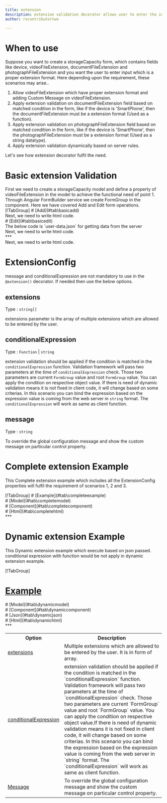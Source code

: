 ```yaml
---
title: extension
description: extension validation decorator allows user to enter the input which is in the proper extension format.
author: rxcontributortwo

---
```

# When to use
Suppose you want to create a storageCapacity form, which contains fields like device, videoFileExtension, documentFileExtension and photographFileExtension and you want the user to enter input which is a proper extension format. Here depending upon the requirement, these scenarios may arise..
<ol>
   <li>Allow videoFileExtension which have proper extension format and adding Custom Message on videoFileExtension.</li>
   <li>Apply  extension validation on  documentFileExtension field based on matched condition in the form, like if the device is 'SmartPhone', then the documentFileExtension must be a extension format (Used as a function).</li>
   <li>Apply extension validation on photographFileExtension field based on matched condition in the form, like if the device is 'SmartPhone', then the photographFileExtension must be a extension format (Used as a string datatype).</li>
   <li>Apply extension validation dynamically based on server rules.</li>
</ol>
Let's see how extension decorator fulfil the need.
 
# Basic extension Validation
<data-scope scope="['decorator']">
First we need to create a storageCapacity model and define a property of videoFileExtension in the model to achieve the functional need of point 1.
<div component="app-code" key="extension-add-model"></div> 
</data-scope>
Through Angular FormBuilder service we create FormGroup in the component.
Here we have covered Add and Edit form operations. 

<data-scope scope="['decorator']">
<div component="app-tabs" key="basic-operations"></div>
[!TabGroup]
# [Add](#tab\basicadd)
<div component="app-code" key="extension-add-component"></div> 
Next, we need to write html code.
<div component="app-code" key="extension-add-html"></div> 
<div component="app-extension-add" title="extension Decorator for add Example"></div>
# [Edit](#tab\basicedit)
<div component="app-code" key="extension-edit-component"></div>
The below code is `user-data.json` for getting data from the server 
<div component="app-code" key="data-json"></div> 
Next, we need to write html code.
<div component="app-code" key="extension-edit-html"></div> 
<div component="app-extension-add" title="extension Decorator for edit Example"></div>
***
</data-scope>

<data-scope scope="['validator','templateDriven']">
<div component="app-code" key="extension-add-component"></div> 
Next, we need to write html code.
<div component="app-code" key="extension-add-html"></div> 
<div component="app-extension-add" title="extension Decorator for add Example"></div>
</data-scope>

# ExtensionConfig
message and conditionalExpression are not mandatory to use in the `@extension()` decorator. If needed then use the below options.

<table class="table table-bordered table-striped">
<tr><th>Option</th><th>Description</th></tr>
<tr><td><a href="#extensions" (click)='scrollTo("#extensions")'  title="extensions">extensions</a></td><td>Multiple extensions which are allowed to be entered by the user. It is in form of array.</td></tr>
<tr><td><a href="#conditionalExpression" (click)='scrollTo("#conditionalExpression")'  title="conditionalExpression">conditionalExpression</a></td><td>extension validation should be applied if the condition is matched in the `conditionalExpression` function. Validation framework will pass two parameters at the time of `conditionalExpression` check. Those two parameters are current `FormGroup` value and root `FormGroup` value. You can apply the condition on respective object value.If there is need of dynamic validation means it is not fixed in client code, it will change based on some criterias. In this scenario you can bind the expression based on the expression value is coming from the web server in `string` format. The `conditionalExpression` will work as same as client function.</td></tr>
<tr><td><a href="#message" (click)='scrollTo("#message")'  title="message">Message</a></td><td>To override the global configuration message and show the custom message on particular control property.</td></tr>

## extensions
Type :  `string[]` 

extensions parameter is the array of multiple extensions which are allowed to be entered by the user.

<div component="app-code" key="extension-extensionsExample-model"></div> 
<div component="app-example-runner" ref-component="app-extension-extensions" title="extension decorators with extensions" key="extensions"></div>

## conditionalExpression 
Type :  `Function`  |  `string` 

extension validation should be applied if the condition is matched in the `conditionalExpression` function. Validation framework will pass two parameters at the time of `conditionalExpression` check. Those two parameters are current `FormGroup` value and root `FormGroup` value. You can apply the condition on respective object value.
If there is need of dynamic validation means it is not fixed in client code, it will change based on some criterias. In this scenario you can bind the expression based on the expression value is coming from the web server in `string` format. The `conditionalExpression` will work as same as client function.

<div component="app-note" key="extension-conditionalExpressionExampleFunction-model"></div>
<div component="app-code" key="extension-conditionalExpressionExampleFunction-model"></div> 
<div component="app-note" key="extension-conditionalExpressionExampleString-model"></div> 
<div component="app-code" key="extension-conditionalExpressionExampleString-model"></div> 

<div component="app-example-runner" ref-component="app-extension-conditionalExpression" title="extension decorators with conditionalExpression" key="conditionalExpression"></div>

## message 
Type :  `string` 

To override the global configuration message and show the custom message on particular control property.

<div component="app-code" key="extension-messageExample-model"></div> 
<div component="app-example-runner" ref-component="app-extension-message" title="extension decorators with message" key="message"></div>

# Complete extension Example

This Complete extension example which includes all the ExtensionConfig properties will fulfil the requirement of scenarios 1, 2 and 3.

<div component="app-tabs" key="complete"></div>
[!TabGroup]
# [Example](#tab\completeexample)
<div component="app-extension-complete"></div>
<data-scope scope="['decorator']">
# [Model](#tab\completemodel)
<div component="app-code" key="extension-complete-model"></div> 
</data-scope>
# [Component](#tab\completecomponent)
<div component="app-code" key="extension-complete-component"></div> 
# [Html](#tab\completehtml)
<div component="app-code" key="extension-complete-html"></div> 
***

# Dynamic extension Example

This Dynamic extension example which execute based on json passed. conditional expression with function would be not apply in dynamic extension example. 

<div component="app-tabs" key="dynamic"></div>

[!TabGroup]
# [Example](#tab\dynamicexample)
<div component="app-extension-dynamic"></div>
<data-scope scope="['decorator']">
# [Model](#tab\dynamicmodel)
<div component="app-code" key="extension-dynamic-model"></div>
</data-scope>
# [Component](#tab\dynamiccomponent)
<div component="app-code" key="extension-dynamic-component"></div>
# [Json](#tab\dynamicjson)
<div component="app-code" key="extension-dynamic-json"></div>
# [Html](#tab\dynamichtml)
<div component="app-code" key="extension-dynamic-html"></div> 
***
